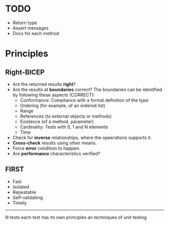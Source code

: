 # TODO

- Return type
- Assert messages
- Docs for each method

# Principles

## Right-BICEP

- Are the returned results **right**?
- Are the results at **boundaries** correct? The boundaries can be identified by following these aspects (CORRECT):
    - Conformance: Compliance with a formal definition of the type
    - Ordering (for example, of an ordered list)
    - Range
    - References (to external objects or methods) 
    - Existence (of a method, parameter)
    - Cardinality: Tests with 0, 1 and N elements
    - Time
- Check for **inverse** relationships, where the opeerations supports it.
- **Cross-check** results using other means.
- Force **error** condition to happen.
- Are **performance** characteristics verified?

## FIRST

- Fast
- Isolated
- Repeatable
- Self-validating
- Timely

---

N tests
each test has its own principles an techniques of unit testing